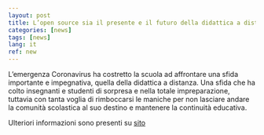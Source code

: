 ```yaml
---
layout: post
title: L’open source sia il presente e il futuro della didattica a distanza 
categories: [news]
tags: [news]
lang: it
ref: new
---
```


L’emergenza Coronavirus ha costretto la scuola ad affrontare una sfida importante e impegnativa, quella della didattica a distanza.
Una sfida che ha colto insegnanti e studenti di sorpresa e nella totale impreparazione, tuttavia con tanta voglia di rimboccarsi le maniche per non lasciare andare la comunità scolastica al suo destino e mantenere la continuità educativa.

Ulteriori informazioni sono presenti su [sito
](https://www.ilblogdellestelle.it/2020/04/lopen-source-sia-il-presente-e-il-futuro-della-didattica-a-distanza.html/)
